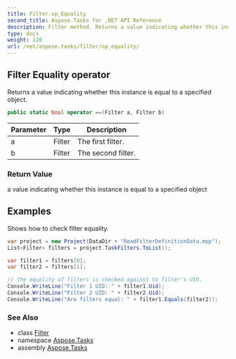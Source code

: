 ```yaml
---
title: Filter.op_Equality
second_title: Aspose.Tasks for .NET API Reference
description: Filter method. Returns a value indicating whether this instance is equal to a specified object
type: docs
weight: 120
url: /net/aspose.tasks/filter/op_equality/
---
```

## Filter Equality operator

Returns a value indicating whether this instance is equal to a specified object.

```csharp
public static bool operator ==(Filter a, Filter b)
```

| Parameter | Type | Description |
| --- | --- | --- |
| a | Filter | The first filter. |
| b | Filter | The second filter. |

### Return Value

a value indicating whether this instance is equal to a specified object

## Examples

Shows how to check filter equality.

```csharp
var project = new Project(DataDir + "ReadFilterDefinitionData.mpp");
List<Filter> filters = project.TaskFilters.ToList();

var filter1 = filters[0];
var filter2 = filters[1];

// the equality of filters is checked against to filter's UID.
Console.WriteLine("Filter 1 UID: " + filter1.Uid);
Console.WriteLine("Filter 2 UID: " + filter2.Uid);
Console.WriteLine("Are filters equal: " + filter1.Equals(filter2));
```

### See Also

* class [Filter](../)
* namespace [Aspose.Tasks](../../filter/)
* assembly [Aspose.Tasks](../../../)


